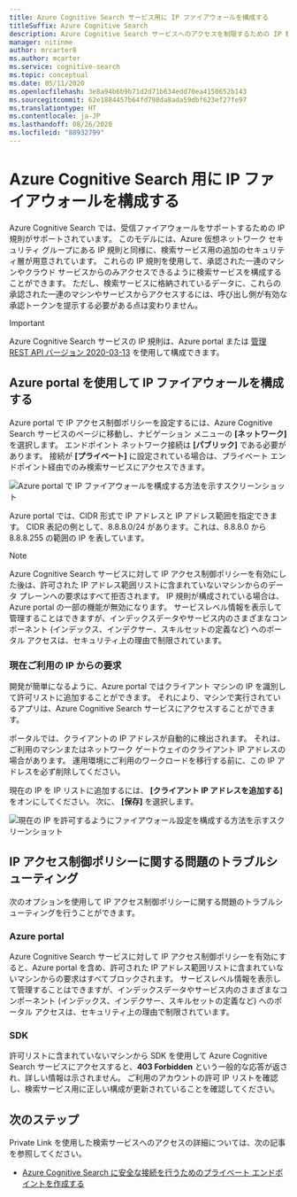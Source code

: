 ```yaml
---
title: Azure Cognitive Search サービス用に IP ファイアウォールを構成する
titleSuffix: Azure Cognitive Search
description: Azure Cognitive Search サービスへのアクセスを制限するための IP 制御ポリシーを構成します。
manager: nitinme
author: mrcarter8
ms.author: mcarter
ms.service: cognitive-search
ms.topic: conceptual
ms.date: 05/11/2020
ms.openlocfilehash: 3e8a94b6b9b71d2d71b634edd70ea4150652b143
ms.sourcegitcommit: 62e1884457b64fd798da8ada59dbf623ef27fe97
ms.translationtype: HT
ms.contentlocale: ja-JP
ms.lasthandoff: 08/26/2020
ms.locfileid: "88932799"
---
```

# <a name="configure-ip-firewall-for-azure-cognitive-search"></a>Azure Cognitive Search 用に IP ファイアウォールを構成する

Azure Cognitive Search では、受信ファイアウォールをサポートするための IP 規則がサポートされています。 このモデルには、Azure 仮想ネットワーク セキュリティ グループにある IP 規則と同様に、検索サービス用の追加のセキュリティ層が用意されています。 これらの IP 規則を使用して、承認された一連のマシンやクラウド サービスからのみアクセスできるように検索サービスを構成することができます。 ただし、検索サービスに格納されているデータに、これらの承認された一連のマシンやサービスからアクセスするには、呼び出し側が有効な承認トークンを提示する必要がある点は変わりません。

> [!Important]
> Azure Cognitive Search サービスの IP 規則は、Azure portal または [管理 REST API バージョン 2020-03-13](/rest/api/searchmanagement/) を使用して構成できます。

## <a name="configure-an-ip-firewall-using-the-azure-portal"></a><a id="configure-ip-policy"></a> Azure portal を使用して IP ファイアウォールを構成する

Azure portal で IP アクセス制御ポリシーを設定するには、Azure Cognitive Search サービスのページに移動し、ナビゲーション メニューの **[ネットワーク]** を選択します。 エンドポイント ネットワーク接続は **[パブリック]** である必要があります。 接続が **[プライベート]** に設定されている場合は、プライベート エンドポイント経由でのみ検索サービスにアクセスできます。

![Azure portal で IP ファイアウォールを構成する方法を示すスクリーンショット](./media/service-configure-firewall/azure-portal-firewall.png)

Azure portal では、CIDR 形式で IP アドレスと IP アドレス範囲を指定できます。 CIDR 表記の例として、8.8.8.0/24 があります。これは、8.8.8.0 から 8.8.8.255 の範囲の IP を表しています。

> [!NOTE]
> Azure Cognitive Search サービスに対して IP アクセス制御ポリシーを有効にした後は、許可された IP アドレス範囲リストに含まれていないマシンからのデータ プレーンへの要求はすべて拒否されます。 IP 規則が構成されている場合は、Azure portal の一部の機能が無効になります。 サービスレベル情報を表示して管理することはできますが、インデックスデータやサービス内のさまざまなコンポーネント (インデックス、インデクサー、スキルセットの定義など) へのポータル アクセスは、セキュリティ上の理由で制限されています。

### <a name="requests-from-your-current-ip"></a>現在ご利用の IP からの要求

開発が簡単になるように、Azure portal ではクライアント マシンの IP を識別して許可リストに追加することができます。 それにより、マシンで実行されているアプリは、Azure Cognitive Search サービスにアクセスすることができます。

ポータルでは、クライアントの IP アドレスが自動的に検出されます。 それは、ご利用のマシンまたはネットワーク ゲートウェイのクライアント IP アドレスの場合があります。 運用環境にご利用のワークロードを移行する前に、この IP アドレスを必ず削除してください。

現在の IP を IP リストに追加するには、 **[クライアント IP アドレスを追加する]** をオンにしてください。 次に、 **[保存]** を選択します。

![現在の IP を許可するようにファイアウォール設定を構成する方法を示すスクリーンショット](./media/service-configure-firewall/enable-current-ip.png)

## <a name="troubleshoot-issues-with-an-ip-access-control-policy"></a><a id="troubleshoot-ip-firewall"></a>IP アクセス制御ポリシーに関する問題のトラブルシューティング

次のオプションを使用して IP アクセス制御ポリシーに関する問題のトラブルシューティングを行うことができます。

### <a name="azure-portal"></a>Azure portal

Azure Cognitive Search サービスに対して IP アクセス制御ポリシーを有効にすると、Azure portal を含め、許可された IP アドレス範囲リストに含まれていないマシンからの要求はすべてブロックされます。  サービスレベル情報を表示して管理することはできますが、インデックスデータやサービス内のさまざまなコンポーネント (インデックス、インデクサー、スキルセットの定義など) へのポータル アクセスは、セキュリティ上の理由で制限されています。 

### <a name="sdks"></a>SDK

許可リストに含まれていないマシンから SDK を使用して Azure Cognitive Search サービスにアクセスすると、**403 Forbidden** という一般的な応答が返され、詳しい情報は示されません。 ご利用のアカウントの許可 IP リストを確認し、検索サービス用に正しい構成が更新されていることを確認してください。

## <a name="next-steps"></a>次のステップ

Private Link を使用した検索サービスへのアクセスの詳細については、次の記事を参照してください。

* [Azure Cognitive Search に安全な接続を行うためのプライベート エンドポイントを作成する](service-create-private-endpoint.md)